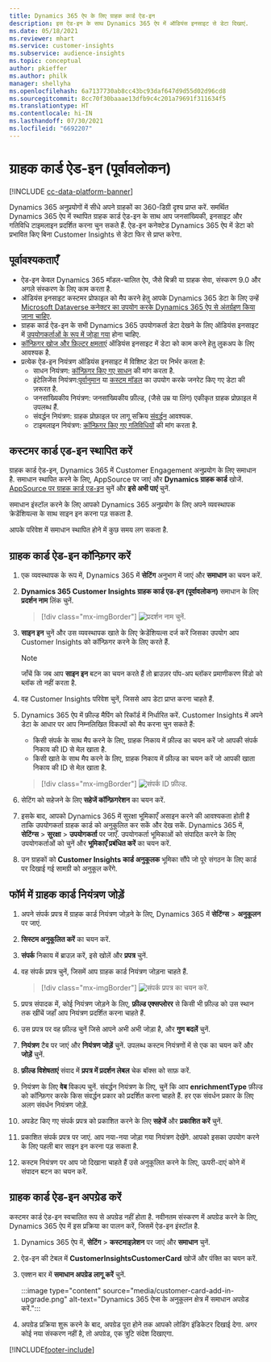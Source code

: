 ```yaml
---
title: Dynamics 365 ऐप के लिए ग्राहक कार्ड ऐड-इन
description: इस ऐड-इन के साथ Dynamics 365 ऐप में ऑडियंस इनसाइट से डेटा दिखाएं.
ms.date: 05/18/2021
ms.reviewer: mhart
ms.service: customer-insights
ms.subservice: audience-insights
ms.topic: conceptual
author: pkieffer
ms.author: philk
manager: shellyha
ms.openlocfilehash: 6a7137730ab8cc43bc93daf647d9d55d02d96cd8
ms.sourcegitcommit: 8cc70f30baaae13dfb9c4c201a79691f311634f5
ms.translationtype: HT
ms.contentlocale: hi-IN
ms.lasthandoff: 07/30/2021
ms.locfileid: "6692207"
---
```

# <a name="customer-card-add-in-preview"></a>ग्राहक कार्ड ऐड-इन (पूर्वावलोकन)

[!INCLUDE [cc-data-platform-banner](../includes/cc-data-platform-banner.md)]

Dynamics 365 अनुप्रयोगों में सीधे अपने ग्राहकों का 360-डिग्री दृश्य प्राप्त करें. समर्थित Dynamics 365 ऐप में स्थापित ग्राहक कार्ड ऐड-इन के साथ आप जनसांख्यिकी, इनसाइट और गतिविधि टाइमलाइन प्रदर्शित करना चुन सकते हैं. ऐड-इन कनेक्टेड Dynamics 365 ऐप में डेटा को प्रभावित किए बिना Customer Insights से डेटा फिर से प्राप्त करेगा. 

## <a name="prerequisites"></a>पूर्वावश्यकताएँ

- ऐड-इन केवल Dynamics 365 मॉडल-चालित ऐप, जैसे बिक्री या ग्राहक सेवा, संस्करण 9.0 और अगले संस्करण के लिए काम करता है.
- ऑडियंस इनसाइट कस्टमर प्रोफाइल को मैप करने हेतु आपके Dynamics 365 डेटा के लिए उन्हें [Microsoft Dataverse कनेक्टर का उपयोग करके Dynamics 365 ऐप से अंतर्ग्रहण किया जाना चाहिए](connect-power-query.md).
- ग्राहक कार्ड ऐड-इन के सभी Dynamics 365 उपयोगकर्ता डेटा देखने के लिए ऑडियंस इनसाइट में [उपयोगकर्ताओं के रूप में जोड़ा गया](permissions.md) होना चाहिए.
- [कॉन्फ़िगर खोज और फ़िल्टर क्षमताएं](search-filter-index.md) ऑडियंस इनसाइट में डेटा को काम करने हेतु लुकअप के लिए आवश्यक है.
- प्रत्येक ऐड-इन नियंत्रण ऑडियंस इनसाइट में विशिष्ट डेटा पर निर्भर करता है:
  - साधन नियंत्रण: [कॉन्फ़िगर किए गए साधन](measures.md) की मांग करता है.
  - इंटेलिजेंस नियंत्रण:[पूर्वानुमान](predictions.md) या [कस्टम मॉडल](custom-models.md) का उपयोग करके जनरेट किए गए डेटा की ज़रूरत है.
  - जनसांख्यिकीय नियंत्रण: जनसांख्यिकीय फ़ील्ड, (जैसे उम्र या लिंग) एकीकृत ग्राहक प्रोफ़ाइल में उपलब्ध हैं.
  - संवर्द्धन नियंत्रण: ग्राहक प्रोफ़ाइल पर लागू सक्रिय [संवर्द्धन](enrichment-hub.md) आवश्यक.
  - टाइमलाइन नियंत्रण: [कॉन्फ़िगर किए गए गतिविधियों](activities.md) की मांग करता है.

## <a name="install-the-customer-card-add-in"></a>कस्टमर कार्ड एड-इन स्थापित करें

ग्राहक कार्ड ऐड-इन, Dynamics 365 में Customer Engagement अनुप्रयोग के लिए समाधान है. समाधान स्थापित करने के लिए, AppSource पर जाएं और **Dynamics ग्राहक कार्ड** खोजें. [AppSource पर ग्राहक कार्ड एड-इन](https://appsource.microsoft.com/product/dynamics-365/mscrm.dynamics_365_customer_insights_customer_card_addin?tab=Overview) चुनें और **इसे अभी पाएं** चुनें.

समाधान इंस्टॉल करने के लिए आपको Dynamics 365 अनुप्रयोग के लिए अपने व्यवस्थापक क्रेडेंशियल्स के साथ साइन इन करना पड़ सकता है.

आपके परिवेश में समाधान स्थापित होने में कुछ समय लग सकता है.

## <a name="configure-the-customer-card-add-in"></a>ग्राहक कार्ड ऐड-इन कॉन्फ़िगर करें

1. एक व्यवस्थापक के रूप में, Dynamics 365 में **सेटिंग** अनुभाग में जाएं और **समाधान** का चयन करें.

1. **Dynamics 365 Customer Insights ग्राहक कार्ड एड-इन (पूर्वावलोकन)** समाधान के लिए **प्रदर्शन नाम** लिंक चुनें.

   > [!div class="mx-imgBorder"]
   > ![प्रदर्शन नाम चुनें.](media/select-display-name.png "प्रदर्शन नाम चुनें")

1. **साइन इन** चुनें और उस व्यवस्थापक खाते के लिए क्रेडेंशियल्स दर्ज करें जिसका उपयोग आप Customer Insights को कॉन्फ़िगर करने के लिए करते हैं.

   > [!NOTE]
   > जाँचें कि जब आप **साइन इन** बटन का चयन करते हैं तो ब्राउज़र पॉप-अप ब्लॉकर प्रमाणीकरण विंडो को ब्लॉक तो नहीं करता है.

1. वह Customer Insights परिवेश चुनें, जिससे आप डेटा प्राप्त करना चाहते हैं.

1. Dynamics 365 ऐप में फ़ील्ड मैपिंग को रिकॉर्ड में निर्धारित करें. Customer Insights में अपने डेटा के आधार पर आप निम्नलिखित विकल्पों को मैप करना चुन सकते हैं:
   - किसी संपर्क के साथ मैप करने के लिए, ग्राहक निकाय में फ़ील्ड का चयन करें जो आपकी संपर्क निकाय की ID से मेल खाता है.
   - किसी खाते के साथ मैप करने के लिए, ग्राहक निकाय में फ़ील्ड का चयन करें जो आपकी खाता निकाय की ID से मेल खाता है.

   > [!div class="mx-imgBorder"]
   > ![संपर्क ID फ़ील्ड.](media/contact-id-field.png "संपर्क ID फ़ील्ड")

1. सेटिंग को सहेजने के लिए **सहेजें कॉन्फ़िगरेशन** का चयन करें.

1. इसके बाद, आपको Dynamics 365 में सुरक्षा भूमिकाएँ असाइन करने की आवश्यकता होती है ताकि उपयोगकर्ता ग्राहक कार्ड को अनुकूलित कर सकें और देख सकें. Dynamics 365 में, **सेटिंग्स** > **सुरक्षा** > **उपयोगकर्ता** पर जाएँ. उपयोगकर्ता भूमिकाओं को संपादित करने के लिए उपयोगकर्ताओं को चुनें और **भूमिकाएँ प्रबंधित करें** का चयन करें.

1. उन ग्राहकों को **Customer Insights कार्ड अनुकूलक** भूमिका सौंपे जो पूरे संगठन के लिए कार्ड पर दिखाई गई सामग्री को अनुकूल करेंगे.

## <a name="add-customer-card-controls-to-forms"></a>फॉर्म में ग्राहक कार्ड नियंत्रण जोड़ें
  
1. अपने संपर्क प्रपत्र में ग्राहक कार्ड नियंत्रण जोड़ने के लिए, Dynamics 365 में **सेटिंग्स** > **अनुकूलन** पर जाएं.

1. **सिस्टम अनुकूलित करें** का चयन करें.

1. **संपर्क** निकाय में ब्राउज़ करें, इसे खोलें और **प्रपत्र** चुनें.

1. वह संपर्क प्रपत्र चुनें, जिसमें आप ग्राहक कार्ड नियंत्रण जोड़ना चाहते हैं.

    > [!div class="mx-imgBorder"]
    > ![संपर्क प्रपत्र का चयन करें.](media/contact-active-forms.png "संपर्क प्रपत्र का चयन करें")

1. प्रपत्र संपादक में, कोई नियंत्रण जोड़ने के लिए, **फ़ील्ड एक्सप्लोरर** से किसी भी फ़ील्ड को उस स्थान तक खींचें जहाँ आप नियंत्रण प्रदर्शित करना चाहते हैं.

1. उस प्रपत्र पर वह फ़ील्ड चुनें जिसे आपने अभी अभी जोड़ा है, और **गुण बदलें** चुनें.

1. **नियंत्रण** टैब पर जाएं और **नियंत्रण जोड़ें** चुनें. उपलब्ध कस्टम नियंत्रणों में से एक का चयन करें और **जोड़ें** चुनें.

1. **फ़ील्ड विशेषताएं** संवाद में **प्रपत्र में प्रदर्शन लेबल** चेक बॉक्स को साफ़ करें.

1. नियंत्रण के लिए **वेब** विकल्प चुनें. संवर्द्धन नियंत्रण के लिए, चुनें कि आप **enrichmentType** फ़ील्ड को कॉन्फ़िगर करके किस संवर्द्धन प्रकार को प्रदर्शित करना चाहते हैं. हर एक संवर्धन प्रकार के लिए अलग संवर्धन नियंत्रण जोड़ें.

1. अपडेट किए गए संपर्क प्रपत्र को प्रकाशित करने के लिए **सहेजें** और **प्रकाशित करें** चुनें.

1. प्रकाशित संपर्क प्रपत्र पर जाएं. आप नया-नया जोड़ा गया नियंत्रण देखेंगे. आपको इसका उपयोग करने के लिए पहली बार साइन इन करना पड़ सकता है.

1. कस्टम नियंत्रण पर आप जो दिखाना चाहते हैं उसे अनुकूलित करने के लिए, ऊपरी-दाएं कोने में संपादन बटन का चयन करें.

## <a name="upgrade-customer-card-add-in"></a>ग्राहक कार्ड ऐड-इन अपग्रेड करें
कस्टमर कार्ड ऐड-इन स्वचालित रूप से अपग्रेड नहीं होता है. नवीनतम संस्करण में अपग्रेड करने के लिए, Dynamics 365 ऐप में इस प्रक्रिया का पालन करें, जिसमें ऐड-इन इंस्टॉल है.

1. Dynamics 365 ऐप में, **सेटिंग** > **कस्टमाइज़ेशन** पर जाएं और **समाधान** चुनें.

1. ऐड-इन की टेबल में **CustomerInsightsCustomerCard** खोजें और पंक्ति का चयन करें.

1. एक्शन बार में **समाधान अपग्रेड लागू करें** चुनें.

   :::image type="content" source="media/customer-card-add-in-upgrade.png" alt-text="Dynamics 365 ऐप्स के अनुकूलन क्षेत्र में समाधान अपग्रेड करें.":::

1. अपग्रेड प्रक्रिया शुरू करने के बाद, अपग्रेड पूरा होने तक आपको लोडिंग इंडिकेटर दिखाई देगा. अगर कोई नया संस्करण नहीं है, तो अपग्रेड, एक त्रुटि संदेश दिखाएगा.


[!INCLUDE[footer-include](../includes/footer-banner.md)]
